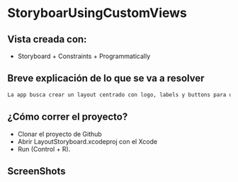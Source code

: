 # StoryboarUsingCustomViews

## Vista creada con:
- Storyboard + Constraints + Programmatically

## Breve explicación de lo que se va a resolver

```bash
La app busca crear un layout centrado con logo, labels y buttons para una futura navegación.
```

## ¿Cómo correr el proyecto?

- Clonar el proyecto de Github
- Abrir LayoutStoryboard.xcodeproj con el Xcode 
- Run (Control + R).

## ScreenShots
